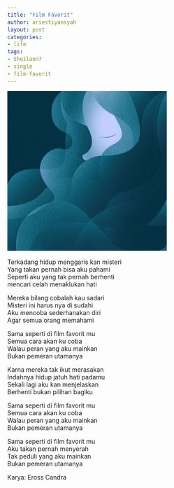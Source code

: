 ```yaml
---
title: "Film Favorit"
author: ariestiyansyah
layout: post
categories:
- life
tags:
- Sheilaon7
- single
- film-favorit
---
```


![Film Favorit](/images/filmfavorit.jpg)

Terkadang hidup menggaris kan misteri<br>
Yang takan pernah bisa aku pahami<br>
Seperti aku yang tak pernah berhenti<br>
mencari celah menaklukan hati

Mereka bilang cobalah kau sadari<br>
Misteri ini harus nya di sudahi<br>
Aku mencoba sederhanakan diri<br>
Agar semua orang memahami

Sama seperti di film favorit mu<br>
Semua cara akan ku coba<br>
Walau peran yang aku mainkan<br>
Bukan pemeran utamanya

Karna mereka tak ikut merasakan<br>
Indahnya hidup jatuh hati padamu<br>
Sekali lagi aku kan menjelaskan<br>
Berhenti bukan pilihan bagiku

Sama seperti di film favorit mu<br>
Semua cara akan ku coba<br>
Walau peran yang aku mainkan<br>
Bukan pemeran utamanya

Sama seperti di film favorit mu<br>
Aku takan pernah menyerah<br>
Tak peduli yang aku mainkan<br>
Bukan pemeran utamanya

Karya: Eross Candra